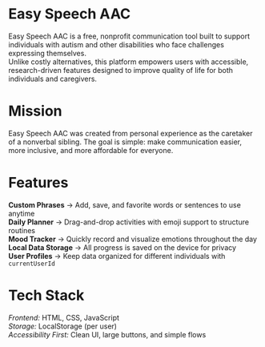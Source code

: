 # Easy Speech AAC
Easy Speech AAC is a free, nonprofit communication tool built to support individuals with autism and other disabilities who face challenges expressing themselves.  
Unlike costly alternatives, this platform empowers users with accessible, research-driven features designed to improve quality of life for both individuals and caregivers.  

# Mission  
Easy Speech AAC was created from personal experience as the caretaker of a nonverbal sibling. The goal is simple: make communication easier, more inclusive, and more affordable for everyone.

# Features  
**Custom Phrases** → Add, save, and favorite words or sentences to use anytime  
**Daily Planner** → Drag-and-drop activities with emoji support to structure routines  
**Mood Tracker** → Quickly record and visualize emotions throughout the day  
**Local Data Storage** → All progress is saved on the device for privacy  
**User Profiles** → Keep data organized for different individuals with `currentUserId`  

# Tech Stack  
*Frontend:* HTML, CSS, JavaScript  
*Storage:* LocalStorage (per user)  
*Accessibility First:* Clean UI, large buttons, and simple flows  
